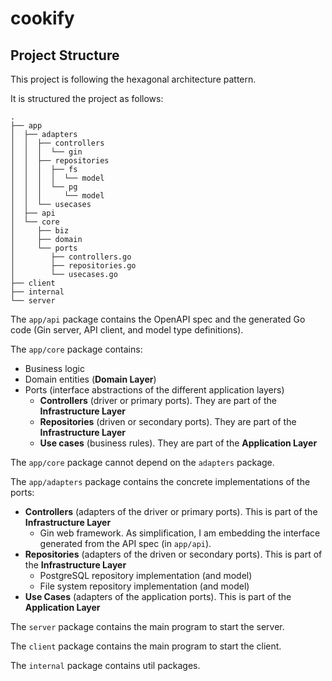 # cookify

## Project Structure

This project is following the hexagonal architecture pattern.

It is structured the project as follows:

```shell
.
├── app
│  ├── adapters
│  │  ├── controllers
│  │  │  └── gin
│  │  ├── repositories
│  │  │  ├── fs
│  │  │  │  └── model
│  │  │  └── pg
│  │  │     └── model
│  │  └── usecases
│  ├── api
│  └── core
│     ├── biz
│     ├── domain
│     └── ports
│        ├── controllers.go
│        ├── repositories.go
│        └── usecases.go
├── client
├── internal
└── server
```

The `app/api` package contains the OpenAPI spec and the generated Go code
(Gin server, API client, and model type definitions).

The `app/core` package contains:

- Business logic
- Domain entities (**Domain Layer**)
- Ports (interface abstractions of the different application layers)
    - **Controllers** (driver or primary ports). They are part of the **Infrastructure Layer**
    - **Repositories** (driven or secondary ports). They are part of the **Infrastructure Layer**
    - **Use cases** (business rules). They are part of the **Application Layer**

The `app/core` package cannot depend on the `adapters` package.

The `app/adapters` package contains the concrete implementations of the ports:

- **Controllers** (adapters of the driver or primary ports). This is part of the **Infrastructure Layer**
    - Gin web framework. As simplification, I am embedding the interface generated from the API spec (in `app/api`).
- **Repositories** (adapters of the driven or secondary ports). This is part of the **Infrastructure Layer**
  - PostgreSQL repository implementation (and model)
  - File system repository implementation (and model)
- **Use Cases** (adapters of the application ports). This is part of the **Application Layer**

The `server` package contains the main program to start the server.

The `client` package contains the main program to start the client.

The `internal` package contains util packages.
